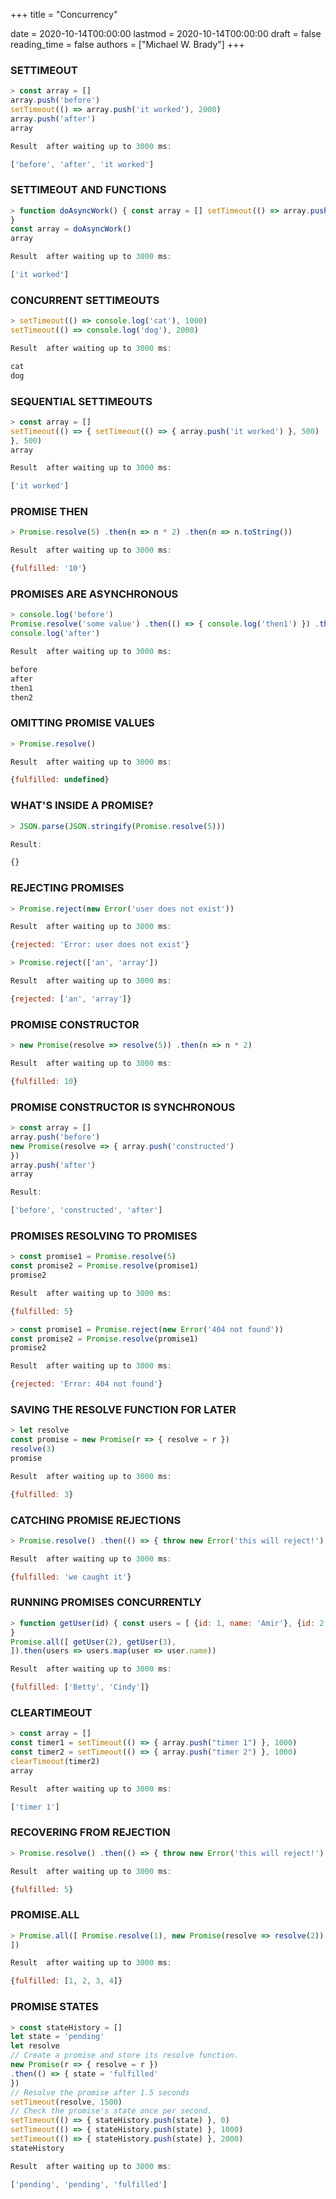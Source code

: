 +++
title = "Concurrency"

date = 2020-10-14T00:00:00
lastmod = 2020-10-14T00:00:00
draft = false
reading_time = false
authors = ["Michael W. Brady"]
+++
### **SETTIMEOUT**

```jsx
> const array = []
array.push('before')
setTimeout(() => array.push('it worked'), 2000)
array.push('after')
array
```

```jsx
Result  after waiting up to 3000 ms:
```

```jsx
['before', 'after', 'it worked']
```

### **SETTIMEOUT AND FUNCTIONS**

```jsx
> function doAsyncWork() { const array = [] setTimeout(() => array.push('it worked'), 1) return array
}
const array = doAsyncWork()
array
```

```jsx
Result  after waiting up to 3000 ms:
```

```jsx
['it worked']
```

### **CONCURRENT SETTIMEOUTS**

```jsx
> setTimeout(() => console.log('cat'), 1000)
setTimeout(() => console.log('dog'), 2000)
```

```jsx
Result  after waiting up to 3000 ms:
```

```jsx
cat
dog
```

### **SEQUENTIAL SETTIMEOUTS**

```jsx
> const array = []
setTimeout(() => { setTimeout(() => { array.push('it worked') }, 500)
}, 500)
array
```

```jsx
Result  after waiting up to 3000 ms:
```

```jsx
['it worked']
```

### **PROMISE THEN**

```jsx
> Promise.resolve(5) .then(n => n * 2) .then(n => n.toString())
```

```jsx
Result  after waiting up to 3000 ms:
```

```jsx
{fulfilled: '10'}
```

### **PROMISES ARE ASYNCHRONOUS**

```jsx
> console.log('before')
Promise.resolve('some value') .then(() => { console.log('then1') }) .then(() => { console.log('then2') })
console.log('after')
```

```jsx
Result  after waiting up to 3000 ms:
```

```jsx
before
after
then1
then2
```

### **OMITTING PROMISE VALUES**

```jsx
> Promise.resolve()
```

```jsx
Result  after waiting up to 3000 ms:
```

```jsx
{fulfilled: undefined}
```

### **WHAT'S INSIDE A PROMISE?**

```jsx
> JSON.parse(JSON.stringify(Promise.resolve(5)))
```

```jsx
Result:
```

```jsx
{}
```

### **REJECTING PROMISES**

```jsx
> Promise.reject(new Error('user does not exist'))
```

```jsx
Result  after waiting up to 3000 ms:
```

```jsx
{rejected: 'Error: user does not exist'}
```

```jsx
> Promise.reject(['an', 'array'])
```

```jsx
Result  after waiting up to 3000 ms:
```

```jsx
{rejected: ['an', 'array']}
```

### **PROMISE CONSTRUCTOR**

```jsx
> new Promise(resolve => resolve(5)) .then(n => n * 2)
```

```jsx
Result  after waiting up to 3000 ms:
```

```jsx
{fulfilled: 10}
```

### **PROMISE CONSTRUCTOR IS SYNCHRONOUS**

```jsx
> const array = []
array.push('before')
new Promise(resolve => { array.push('constructed')
})
array.push('after')
array
```

```jsx
Result:
```

```jsx
['before', 'constructed', 'after']
```

### **PROMISES RESOLVING TO PROMISES**

```jsx
> const promise1 = Promise.resolve(5)
const promise2 = Promise.resolve(promise1)
promise2
```

```jsx
Result  after waiting up to 3000 ms:
```

```jsx
{fulfilled: 5}
```

```jsx
> const promise1 = Promise.reject(new Error('404 not found'))
const promise2 = Promise.resolve(promise1)
promise2
```

```jsx
Result  after waiting up to 3000 ms:
```

```jsx
{rejected: 'Error: 404 not found'}
```

### **SAVING THE RESOLVE FUNCTION FOR LATER**

```jsx
> let resolve
const promise = new Promise(r => { resolve = r })
resolve(3)
promise
```

```jsx
Result  after waiting up to 3000 ms:
```

```jsx
{fulfilled: 3}
```

### **CATCHING PROMISE REJECTIONS**

```jsx
> Promise.resolve() .then(() => { throw new Error('this will reject!') }) .catch(() => 'we caught it')
```

```jsx
Result  after waiting up to 3000 ms:
```

```jsx
{fulfilled: 'we caught it'}
```

### **RUNNING PROMISES CONCURRENTLY**

```jsx
> function getUser(id) { const users = [ {id: 1, name: 'Amir'}, {id: 2, name: 'Betty'}, {id: 3, name: 'Cindy'}, ] const user = users.find(user => user.id === id) return new Promise(resolve => resolve(user))
}
Promise.all([ getUser(2), getUser(3),
]).then(users => users.map(user => user.name))
```

```jsx
Result  after waiting up to 3000 ms:
```

```jsx
{fulfilled: ['Betty', 'Cindy']}
```

### **CLEARTIMEOUT**

```jsx
> const array = []
const timer1 = setTimeout(() => { array.push("timer 1") }, 1000)
const timer2 = setTimeout(() => { array.push("timer 2") }, 1000)
clearTimeout(timer2)
array
```

```jsx
Result  after waiting up to 3000 ms:
```

```jsx
['timer 1']
```

### **RECOVERING FROM REJECTION**

```jsx
> Promise.resolve() .then(() => { throw new Error('this will reject!') }) .catch(() => 'oh no') .then(theString => theString.length)
```

```jsx
Result  after waiting up to 3000 ms:
```

```jsx
{fulfilled: 5}
```

### **PROMISE.ALL**

```jsx
> Promise.all([ Promise.resolve(1), new Promise(resolve => resolve(2)), Promise.resolve(2).then(n => n + 1), new Promise(resolve => setTimeout(() => resolve(4), 500)),
])
```

```jsx
Result  after waiting up to 3000 ms:
```

```jsx
{fulfilled: [1, 2, 3, 4]}
```

### **PROMISE STATES**

```jsx
> const stateHistory = []
let state = 'pending'
let resolve
// Create a promise and store its resolve function.
new Promise(r => { resolve = r })
.then(() => { state = 'fulfilled'
})
// Resolve the promise after 1.5 seconds
setTimeout(resolve, 1500)
// Check the promise's state once per second.
setTimeout(() => { stateHistory.push(state) }, 0)
setTimeout(() => { stateHistory.push(state) }, 1000)
setTimeout(() => { stateHistory.push(state) }, 2000)
stateHistory
```

```jsx
Result  after waiting up to 3000 ms:
```

```jsx
['pending', 'pending', 'fulfilled']
```